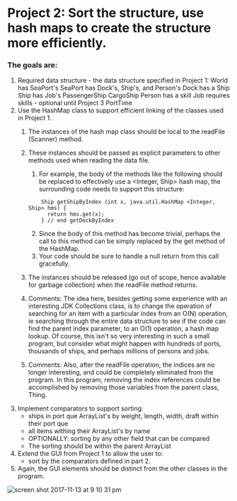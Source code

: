 # Project 2: Sort the structure, use hash maps to create the structure more efficiently.

### The goals are:
1. Required data structure - the data structure specified in Project 1:
      World has SeaPort's
      SeaPort has Dock's, Ship's, and Person's
      Dock has a Ship
      Ship has Job's
      PassengerShip
      CargoShip
      Person has a skill
      Job requires skills - optional until Project 3
      PortTime
2. Use the HashMap class to support efficient linking of the classes used in Project 1.
    1. The instances of the hash map class should be local to the readFile (Scanner) method.
    2. These instances should be passed as explicit parameters to other methods used when reading the data file.
        1. For example, the body of the methods like the following should be replaced to effectively use a <Integer, Ship> hash map, the             surrounding code needs to support this structure:
        
        ```
            Ship getShipByIndex (int x, java.util.HashMap <Integer, Ship> hms) {
              return hms.get(x);
            } // end getDockByIndex
        ```    
            
        2. Since the body of this method has become trivial, perhaps the call to this method can be simply replaced by the get method of the HashMap.
        3. Your code should be sure to handle a null return from this call gracefully.
    3. The instances should be released (go out of scope, hence available for garbage collection) when the readFile method returns.
    4. Comments: The idea here, besides getting some experience with an interesting JDK Collections class, is to change the operation of searching for an item with a particular index from an O(N) operation, ie searching through the entire data structure to see if the code can find the parent index parameter, to an O(1) operation, a hash map lookup. Of course, this isn't so very interesting in such a small    program, but consider what might happen with hundreds of ports, thousands of ships, and perhaps millions of persons and jobs.
    5. Comments: Also, after the readFile operation, the indices are no longer interesting, and could be completely eliminated from the program. In this program, removing the index references could be accomplished by removing those variables from the parent class, Thing.
3. Implement comparators to support sorting:
    - ships in port que ArrayList's by weight, length, width, draft within their port que
    - all items withing their ArrayList's by name
    - OPTIONALLY: sorting by any other field that can be compared
    - The sorting should be within the parent ArrayList
4. Extend the GUI from Project 1 to allow the user to:
    - sort by the comparators defined in part 2.
5. Again, the GUI elements should be distinct from the other classes in the program.

![screen shot 2017-11-13 at 9 10 31 pm](https://user-images.githubusercontent.com/20687661/32759370-1ef2c628-c8b7-11e7-9526-423b133ff47f.png)

